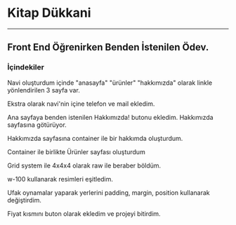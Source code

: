 <h1>Kitap Dükkani</h1>
  <hr>
<h2>Front End Öğrenirken Benden İstenilen Ödev.</h2>
<h3>İçindekiler</h3>
<p>Navi oluşturdum içinde "anasayfa" "ürünler" "hakkımızda" olarak linkle yönlendirilen 3 sayfa var.</p>
<p>Ekstra olarak navi'nin içine telefon ve mail ekledim.</p>
<p>Ana sayfaya benden istenilen Hakkımızda! butonu ekledim. Hakkımızda sayfasına götürüyor.</p>
<p>Hakkımızda sayfasına container ile bir hakkımda oluşturdum.</p>
<p>Container ile birlikte Ürünler sayfası oluşturdum</p>
<p>Grid system ile 4x4x4 olarak raw ile beraber böldüm.</p>
<p>w-100 kullanarak resimleri eşitledim.</p>
<p>Ufak oynamalar yaparak yerlerini padding, margin, position kullanarak değiştirdim.</p>
<p>Fiyat kısmını buton olarak ekledim ve projeyi bitirdim.</p>
